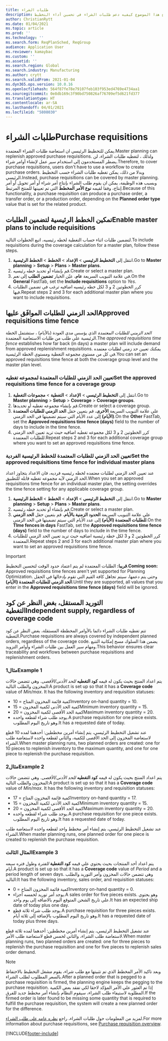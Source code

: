 ```yaml
---
title: طلبات الشراء
description: يوضح هذا الموضوع كيفيه دعم طلبات الشراء في تحسين أداء التخطيط.
author: ChristianRytt
ms.date: 01/04/2021
ms.topic: article
ms.prod: ''
ms.technology: ''
ms.search.form: ReqPlanSched, ReqGroup
audience: Application User
ms.reviewer: kamaybac
ms.custom: ''
ms.assetid: ''
ms.search.region: Global
ms.search.industry: Manufacturing
ms.author: crytt
ms.search.validFrom: 2021-01-04
ms.dyn365.ops.version: 10.0.16
ms.openlocfilehash: 564f87fe78e79107feb103f953ed4769e4734aa1
ms.sourcegitcommit: 0e8db169c3f90bd750826af76709ef5d621fd377
ms.translationtype: HT
ms.contentlocale: ar-SA
ms.lasthandoff: 04/01/2021
ms.locfileid: "5808030"
---
```

# <a name="purchase-requisitions"></a><span data-ttu-id="31669-103">طلبات الشراء</span><span class="sxs-lookup"><span data-stu-id="31669-103">Purchase requisitions</span></span>

<span data-ttu-id="31669-104">يمكن للتخطيط الرئيسي ان استعاضة طلبات الشراء المعتمدة.</span><span class="sxs-lookup"><span data-stu-id="31669-104">Master planning can replenish approved purchase requisitions.</span></span> <span data-ttu-id="31669-105">ولذلك ، لتغطيه طلبات الشراء، لن يضطر المستخدمون إلى استخدام سير عمل لإنشاء أوامر شراء.</span><span class="sxs-lookup"><span data-stu-id="31669-105">Therefore, to cover purchase requisitions, users don't have to use a workflow to create purchase orders.</span></span> <span data-ttu-id="31669-106">وبدلا من ذلك، يمكن تغطيه طلبات الشراء حسب التخطيط الرئيسي.</span><span class="sxs-lookup"><span data-stu-id="31669-106">Instead, purchase requisitions can be covered by master planning.</span></span> <span data-ttu-id="31669-107">وبسبب هذه الوظيفة، يمكن ان يقوم طلب الشراء بإنتاج أمر شراء أو أمر تحويل أو أمر إنتاج، وفقا لقيمه **نوع الأمر المخطط** التي تم تعيينها للمنتج المرتبط.</span><span class="sxs-lookup"><span data-stu-id="31669-107">Because of this functionality, a purchase requisition can produce a purchase order, a transfer order, or a production order, depending on the **Planned order type** value that is set for the related product.</span></span>

## <a name="enable-master-plans-to-include-requisitions"></a><span data-ttu-id="31669-108">تمكين الخطط الرئيسية لتضمين الطلبات</span><span class="sxs-lookup"><span data-stu-id="31669-108">Enable master plans to include requisitions</span></span>

<span data-ttu-id="31669-109">لتضمين طلبات اثناء حساب التغطية لخطه رئيسيه، اتبع الخطوات التالية.</span><span class="sxs-lookup"><span data-stu-id="31669-109">To include requisitions during the coverage calculation for a master plan, follow these steps.</span></span>

1. <span data-ttu-id="31669-110">انتقل إلى **التخطيط الرئيسي** \> **الإعداد** \> **الخطط** \> **الخطط الرئيسية**.</span><span class="sxs-lookup"><span data-stu-id="31669-110">Go to **Master planning** \> **Setup** \> **Plans** \> **Master plans**.</span></span>
1. <span data-ttu-id="31669-111">قم بإنشاء أو تحديد خطه رئيسيه.</span><span class="sxs-lookup"><span data-stu-id="31669-111">Create or select a master plan.</span></span>
1. <span data-ttu-id="31669-112">في علامة التبويب السريعة **عام**، عيّن الخيار **تضمين الطلب** إلى *نعم*.</span><span class="sxs-lookup"><span data-stu-id="31669-112">On the **General** FastTab, set the **Include requisitions** option to *Yes*.</span></span>
1. <span data-ttu-id="31669-113">كرر الخطوتين 2 و 3 لكل خطه رئيسيه اضافيه ترغب في تضمين الطلبات فيها.</span><span class="sxs-lookup"><span data-stu-id="31669-113">Repeat steps 2 and 3 for each additional master plan where you want to include requisitions.</span></span>

## <a name="approved-requisitions-time-fence"></a><span data-ttu-id="31669-114">الحد الزمني للطلبات الموافَق عليها</span><span class="sxs-lookup"><span data-stu-id="31669-114">Approved requisitions time fence</span></span>

<span data-ttu-id="31669-115">*الحد الزمني للطلبات المعتمدة* الذي يؤسس مدي العودة (بالأيام) ، ستشتمل الخطة الرئيسية علي طلب من طلبات الاستعاضة المعتمدة.</span><span class="sxs-lookup"><span data-stu-id="31669-115">The *approved requisitions time fence* establishes how far back (in days) a master plan will include demand from approved replenishment requisitions.</span></span> <span data-ttu-id="31669-116">يمكنك تعيين حد زمني لطلبات معتمده في كل من مستوي مجموعه التغطية ومستوي الخطة الرئيسية.</span><span class="sxs-lookup"><span data-stu-id="31669-116">You can set an approved requisitions time fence at both the coverage group level and the master plan level.</span></span>

### <a name="set-the-approved-requisitions-time-fence-for-a-coverage-group"></a><span data-ttu-id="31669-117">تعيين الحد الزمني للطلبات المعتمدة لمجموعه تغطيه</span><span class="sxs-lookup"><span data-stu-id="31669-117">Set the approved requisitions time fence for a coverage group</span></span>

1. <span data-ttu-id="31669-118">انتقل إلى **التخطيط الرئيسي** \> **الإعداد** \> **التغطية** \> **مجموعات التغطية**.</span><span class="sxs-lookup"><span data-stu-id="31669-118">Go to **Master planning** \> **Setup** \> **Coverage** \> **Coverage groups**.</span></span>
1. <span data-ttu-id="31669-119">قم بإنشاء مجموعه تغطيه أو تحديدها.</span><span class="sxs-lookup"><span data-stu-id="31669-119">Create or select a coverage group.</span></span>
1. <span data-ttu-id="31669-120">علي علامة التبويب السريعة **الأخرى**، قم بتعيين حقل **الحد الزمني للطلبات المعتمدة (الأيام)** إلى عدد الأيام التي سيتم تضمينها في الحد الزمني.</span><span class="sxs-lookup"><span data-stu-id="31669-120">On the **Other** FastTab, set the **Approved requisitions time fence (days)** field to the number of days to include in the time fence.</span></span>
1. <span data-ttu-id="31669-121">كرر الخطوتين 2 و 3 لكل مجموعه تغطيه اضافيه حيث تريد تعيين الحد الزمني للطلبات المعتمدة.</span><span class="sxs-lookup"><span data-stu-id="31669-121">Repeat steps 2 and 3 for each additional coverage group where you want to set an approved requisitions time fence.</span></span>

### <a name="set-the-approved-requisitions-time-fence-for-individual-master-plans"></a><span data-ttu-id="31669-122">تعيين الحد الزمني للطلبات المعتمدة للخطط الرئيسية الفردية</span><span class="sxs-lookup"><span data-stu-id="31669-122">Set the approved requisitions time fence for individual master plans</span></span>

<span data-ttu-id="31669-123">عند تعيين الحد الزمني لطلبات معتمده لخطه رئيسيه فرديه، فان الاعداد يتجاوز اعداد الحد الزمني لآيه مجموعه تغطيه قابله للتطبيق.</span><span class="sxs-lookup"><span data-stu-id="31669-123">When you set an approved requisitions time fence for an individual master plan, the setting overrides the time fence setting for any applicable coverage group.</span></span>

1. <span data-ttu-id="31669-124">انتقل إلى **التخطيط الرئيسي** \> **الإعداد** \> **الخطط** \> **الخطط الرئيسية**.</span><span class="sxs-lookup"><span data-stu-id="31669-124">Go to **Master planning** \> **Setup** \> **Plans** \> **Master plans**.</span></span>
1. <span data-ttu-id="31669-125">قم بإنشاء أو تحديد خطه رئيسيه.</span><span class="sxs-lookup"><span data-stu-id="31669-125">Create or select a master plan.</span></span>
1. <span data-ttu-id="31669-126">علي علامة التبويب السريعة **الحدود الزمنية بالأيام**، قم بتعيين حقل **الحد الزمني للطلبات المعتمدة (الأيام)** إلى عدد الأيام التي سيتم تضمينها في الحد الزمني.</span><span class="sxs-lookup"><span data-stu-id="31669-126">On the **TIme fences in days** FastTab, set the **Approved requisitions time fence (days)** field to the number of days to include in the time fence.</span></span>
1. <span data-ttu-id="31669-127">كرر الخطوتين 2 و 3 لكل خطة رئيسية اضافيه حيث تريد تعيين الحد الزمني للطلبات المعتمدة.</span><span class="sxs-lookup"><span data-stu-id="31669-127">Repeat steps 2 and 3 for each additional master plan where you want to set an approved requisitions time fence.</span></span>

> [!IMPORTANT]
> <span data-ttu-id="31669-128">**قريبا:** الطلبات المعتمدة لم يتم اعتماد حدود الوقت لتحسين التخطيط.</span><span class="sxs-lookup"><span data-stu-id="31669-128">**Coming soon:** Approved requisitions time fences aren't yet supported for Planning Optimization.</span></span> <span data-ttu-id="31669-129">وحتى يتم دعمها، سيتم تجاهل كافة القيم التي تقوم بإدخالها في الحقل **الحد الزمني للطلبات المعتمدة (الأيام)**.</span><span class="sxs-lookup"><span data-stu-id="31669-129">Until they are supported, all values that you enter in the **Approved requisitions time fence (days)** field will be ignored.</span></span>

## <a name="independent-supply-regardless-of-coverage-code"></a><span data-ttu-id="31669-130">التوريد المستقل، بغض النظر عن كود التغطية</span><span class="sxs-lookup"><span data-stu-id="31669-130">Independent supply, regardless of coverage code</span></span>

<span data-ttu-id="31669-131">تتم تغطيه طلبات الشراء دائما بالأوامر المخططة المستقلة، بغض النظر عن كود التغطية.</span><span class="sxs-lookup"><span data-stu-id="31669-131">Purchase requisitions are always covered by independent planned orders, regardless of the coverage code.</span></span> <span data-ttu-id="31669-132">يضمن هذا السلوك مسح إمكانية التتبع ومهام سير العمل بين طلبات الشراء وأوامر التزويد.</span><span class="sxs-lookup"><span data-stu-id="31669-132">This behavior ensures clear traceability and workflows between purchase requisitions and replenishment orders.</span></span>

### <a name="example-1"></a><span data-ttu-id="31669-133">مثال1</span><span class="sxs-lookup"><span data-stu-id="31669-133">Example 1</span></span>

<span data-ttu-id="31669-134">يتم اعداد المنتج بحيث يكون له قيمه **كود التغطيه** *للحد الأدنى/الأقصى*. وهي تتضمن حالات المخزون والطلب التالية:</span><span class="sxs-lookup"><span data-stu-id="31669-134">A product is set up so that it has a **Coverage code** value of *Min/max*. It has the following inventory and requisition statuses:</span></span>

- <span data-ttu-id="31669-135">كمية قائمة المخزون المتاح = 10</span><span class="sxs-lookup"><span data-stu-id="31669-135">Inventory on-hand quantity = 10.</span></span>
- <span data-ttu-id="31669-136">كمية الحد الأدنى لكمية المخزون = 15</span><span class="sxs-lookup"><span data-stu-id="31669-136">Minimum inventory quantity = 15.</span></span>
- <span data-ttu-id="31669-137">كمية الحد الأقصى لكمية المخزون = 20</span><span class="sxs-lookup"><span data-stu-id="31669-137">Maximum inventory quantity = 20.</span></span>
- <span data-ttu-id="31669-138">يوجد طلب شراء لقطعه واحده.</span><span class="sxs-lookup"><span data-stu-id="31669-138">A purchase requisition for one piece exists.</span></span> <span data-ttu-id="31669-139">وهو تاريخ اليوم المطلوب.</span><span class="sxs-lookup"><span data-stu-id="31669-139">It has a requested date of today.</span></span>

<span data-ttu-id="31669-140">عند تشغيل التخطيط الرئيسي، يتم إنشاء أمرين مخططين: أحدهما لمده 10 قطع لاستعاضة المخزون إلى الحد الأقصى للكمية، والثاني لقطعه واحده لاستعاضة طلب الشراء.</span><span class="sxs-lookup"><span data-stu-id="31669-140">When master planning runs, two planned orders are created: one for 10 pieces to replenish inventory to the maximum quantity, and one for one piece to replenish the purchase requisition.</span></span>

### <a name="example-2"></a><span data-ttu-id="31669-141">مثال2</span><span class="sxs-lookup"><span data-stu-id="31669-141">Example 2</span></span>

<span data-ttu-id="31669-142">يتم اعداد المنتج بحيث يكون له قيمه **كود التغطيه** *للحد الأدنى/الأقصى*. وهي تتضمن حالات المخزون والطلب التالية:</span><span class="sxs-lookup"><span data-stu-id="31669-142">A product is set up so that it has a **Coverage code** value of *Min/max*. It has the following inventory and requisition statuses:</span></span>

- <span data-ttu-id="31669-143">كمية قائمة المخزون المتاح = 17</span><span class="sxs-lookup"><span data-stu-id="31669-143">Inventory on-hand quantity = 17.</span></span>
- <span data-ttu-id="31669-144">كمية الحد الأدنى لكمية المخزون = 15</span><span class="sxs-lookup"><span data-stu-id="31669-144">Minimum inventory quantity = 15.</span></span>
- <span data-ttu-id="31669-145">كمية الحد الأقصى لكمية المخزون = 20</span><span class="sxs-lookup"><span data-stu-id="31669-145">Maximum inventory quantity = 20.</span></span>
- <span data-ttu-id="31669-146">يوجد طلب شراء لقطعه واحده.</span><span class="sxs-lookup"><span data-stu-id="31669-146">A purchase requisition for one piece exists.</span></span> <span data-ttu-id="31669-147">وهو تاريخ اليوم المطلوب.</span><span class="sxs-lookup"><span data-stu-id="31669-147">It has a requested date of today.</span></span>

<span data-ttu-id="31669-148">عند تشغيل التخطيط الرئيسي، يتم إنشاء أمر مخطط واحد لقطعه واحده لاستعاضة طلب الشراء.</span><span class="sxs-lookup"><span data-stu-id="31669-148">When master planning runs, one planned order for one piece is created to replenish the purchase requisition.</span></span>

### <a name="example-3"></a><span data-ttu-id="31669-149">المثال الثالث</span><span class="sxs-lookup"><span data-stu-id="31669-149">Example 3</span></span>

<span data-ttu-id="31669-150">يتم اعداد أحد المنتجات بحيث يحتوي علي قيمه **كود التغطية** *للفترة* وطول فتره سبعه أيام.</span><span class="sxs-lookup"><span data-stu-id="31669-150">A product is set up so that it has a **Coverage code** value of *Period* and a period length of seven days.</span></span> <span data-ttu-id="31669-151">وهي تتضمن حالات المخزون وأمر التوريد والطلب التالية:</span><span class="sxs-lookup"><span data-stu-id="31669-151">It has the following inventory, sales order, and requisition statuses:</span></span>

- <span data-ttu-id="31669-152">كمية قائمة المخزون المتاح = 0</span><span class="sxs-lookup"><span data-stu-id="31669-152">Inventory on-hand quantity = 0.</span></span>
- <span data-ttu-id="31669-153">يوجد أمر توريد لخمسه أجزاء.</span><span class="sxs-lookup"><span data-stu-id="31669-153">A sales order for five pieces exists.</span></span> <span data-ttu-id="31669-154">وهو يحتوي علي تاريخ الشحن المتوقع اليوم بالاضافه إلى يوم واحد.</span><span class="sxs-lookup"><span data-stu-id="31669-154">It has an expected ship date of today plus one day.</span></span>
- <span data-ttu-id="31669-155">يوجد طلب شراء ثلاثة قطع.</span><span class="sxs-lookup"><span data-stu-id="31669-155">A purchase requisition for three pieces exists.</span></span> <span data-ttu-id="31669-156">وهو تاريخ اليوم المطلوب بالإضافة إلى ثلاثة أيام.</span><span class="sxs-lookup"><span data-stu-id="31669-156">It has a requested date of today plus three days.</span></span>

<span data-ttu-id="31669-157">عند تشغيل التخطيط الرئيسي، يتم إنشاء أمرين مخططين: أحدهما لمده ثلاثة قطع لاستعاضة طلب الشراء، والثاني لخمس قطع لاستعاضة طلب الأمر.</span><span class="sxs-lookup"><span data-stu-id="31669-157">When master planning runs, two planned orders are created: one for three pieces to replenish the purchase requisition and one for five pieces to replenish sales order demand.</span></span>

> [!NOTE]
> <span data-ttu-id="31669-158">وبعد تاكيد الأمر المخطط الذي تم تثبيتها مع طلب شراء، يقوم مشغل التخطيط بالاحتفاظ بالسعر المطلوب لطلب الشراء.</span><span class="sxs-lookup"><span data-stu-id="31669-158">After a planned order that is pegged to a purchase requisition is firmed, the planning engine keeps the pegging to the purchase requisition.</span></span> <span data-ttu-id="31669-159">إذا تم العثور علي الأمر المؤكد لاحقا لكي تفقد بعض الكمية المطلوبة لاستيفاء طلب الشراء، سيقوم النظام بإنشاء أمر مخطط جديد للفرق.</span><span class="sxs-lookup"><span data-stu-id="31669-159">If the firmed order is later found to be missing some quantity that is required to fulfill the purchase requisition, the system will create a new planned order for the difference.</span></span>

<span data-ttu-id="31669-160">لمزيد من المعلومات حول طلبات الشراء، راجع [نظره عامه علي طلب الشراء](../../procurement/purchase-requisitions-overview.md).</span><span class="sxs-lookup"><span data-stu-id="31669-160">For more information about purchase requisitions, see [Purchase requisition overview](../../procurement/purchase-requisitions-overview.md).</span></span>


[!INCLUDE[footer-include](../../../includes/footer-banner.md)]